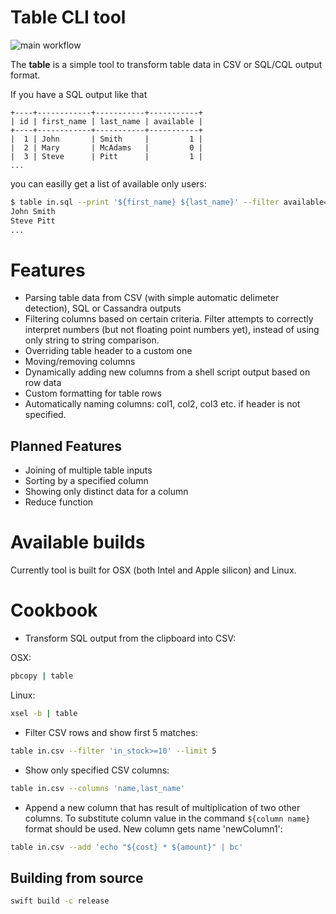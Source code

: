 # Table CLI tool

![main workflow](https://github.com/sergkh/table-cli/actions/workflows/build-test.yaml/badge.svg)

The **table** is a simple tool to transform table data in CSV or SQL/CQL output format.

If you have a SQL output like that

```
+----+------------+-----------+-----------+
| id | first_name | last_name | available |
+----+------------+-----------+-----------+
|  1 | John       | Smith     |         1 |
|  2 | Mary       | McAdams   |         0 |
|  3 | Steve      | Pitt      |         1 |
...
```

you can easilly get a list of available only users:

```bash 
$ table in.sql --print '${first_name} ${last_name}' --filter available=1
John Smith
Steve Pitt
...
```

# Features 

* Parsing table data from CSV (with simple automatic delimeter detection), SQL or Cassandra outputs
* Filtering columns based on certain criteria. Filter attempts to correctly interpret numbers (but not floating point numbers yet), instead of using only string to string comparison.
* Overriding table header to a custom one
* Moving/removing columns
* Dynamically adding new columns from a shell script output based on row data
* Custom formatting for table rows
* Automatically naming columns: col1, col2, col3 etc. if header is not specified.

## Planned Features

* Joining of multiple table inputs
* Sorting by a specified column
* Showing only distinct data for a column
* Reduce function

# Available builds

Currently tool is built for OSX (both Intel and Apple silicon) and Linux.

# Cookbook

* Transform SQL output from the clipboard into CSV:

OSX:

```bash
pbcopy | table
```

Linux:

```bash
xsel -b | table
```

* Filter CSV rows and show first 5 matches:

```bash
table in.csv --filter 'in_stock>=10' --limit 5
```

* Show only specified CSV columns:

```bash
table in.csv --columns 'name,last_name'
```

* Append a new column that has result of multiplication of two other columns. To substitute column value in the command `${column name}` format should be used. New column gets name 'newColumn1':

```bash
table in.csv --add 'echo "${cost} * ${amount}" | bc'
```

## Building from source

```bash
swift build -c release
```